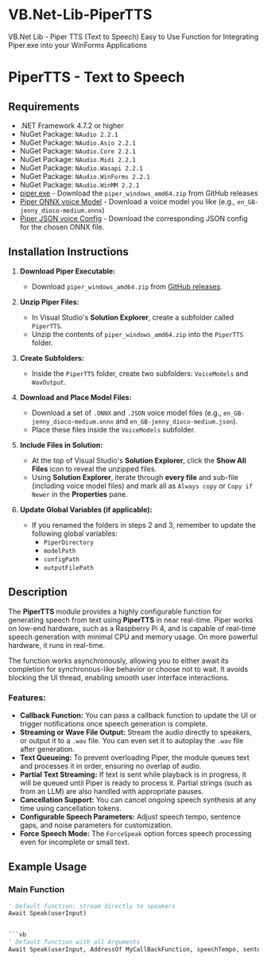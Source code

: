 # VB.Net-Lib-PiperTTS
VB.Net Lib - Piper TTS (Text to Speech) Easy to Use Function for Integrating Piper.exe into your WinForms Applications



# PiperTTS - Text to Speech

## Requirements

- .NET Framework 4.7.2 or higher
- NuGet Package: `NAudio 2.2.1`
- NuGet Package: `NAudio.Asio 2.2.1`
- NuGet Package: `NAudio.Core 2.2.1`
- NuGet Package: `NAudio.Midi 2.2.1`
- NuGet Package: `NAudio.Wasapi 2.2.1`
- NuGet Package: `NAudio.WinForms 2.2.1`
- NuGet Package: `NAudio.WinMM 2.2.1`
- [piper.exe](https://github.com/rhasspy/piper/releases) - Download the `piper_windows_amd64.zip` from GitHub releases
- [Piper ONNX voice Model](https://github.com/rhasspy/piper#voices) - Download a voice model you like (e.g., `en_GB-jenny_dioco-medium.onnx`)
- [Piper JSON voice Config](https://github.com/rhasspy/piper#voices) - Download the corresponding JSON config for the chosen ONNX file.

## Installation Instructions

1. **Download Piper Executable:**
   - Download `piper_windows_amd64.zip` from [GitHub releases](https://github.com/rhasspy/piper/releases).

2. **Unzip Piper Files:**
   - In Visual Studio's **Solution Explorer**, create a subfolder called `PiperTTS`.
   - Unzip the contents of `piper_windows_amd64.zip` into the `PiperTTS` folder.

3. **Create Subfolders:**
   - Inside the `PiperTTS` folder, create two subfolders: `VoiceModels` and `WavOutput`.

4. **Download and Place Model Files:**
   - Download a set of `.ONNX` and `.JSON` voice model files (e.g., `en_GB-jenny_dioco-medium.onnx` and `en_GB-jenny_dioco-medium.json`).
   - Place these files inside the `VoiceModels` subfolder.

5. **Include Files in Solution:**
   - At the top of Visual Studio's **Solution Explorer**, click the **Show All Files** icon to reveal the unzipped files.
   - Using **Solution Explorer**, iterate through **every file** and sub-file (including voice model files) and mark all as `Always copy` or `Copy if Newer` in the **Properties** pane.

6. **Update Global Variables (if applicable):**
   - If you renamed the folders in steps 2 and 3, remember to update the following global variables:
     - `PiperDirectory`
     - `modelPath`
     - `configPath`
     - `outputFilePath`

## Description

The **PiperTTS** module provides a highly configurable function for generating speech from text using **PiperTTS** in near real-time. Piper works on low-end hardware, such as a Raspberry Pi 4, and is capable of real-time speech generation with minimal CPU and memory usage. On more powerful hardware, it runs in real-time.

The function works asynchronously, allowing you to either await its completion for synchronous-like behavior or choose not to wait. It avoids blocking the UI thread, enabling smooth user interface interactions.

### Features:
- **Callback Function:** You can pass a callback function to update the UI or trigger notifications once speech generation is complete.
- **Streaming or Wave File Output:** Stream the audio directly to speakers, or output it to a `.wav` file. You can even set it to autoplay the `.wav` file after generation.
- **Text Queueing:** To prevent overloading Piper, the module queues text and processes it in order, ensuring no overlap of audio.
- **Partial Text Streaming:** If text is sent while playback is in progress, it will be queued until Piper is ready to process it. Partial strings (such as from an LLM) are also handled with appropriate pauses.
- **Cancellation Support:** You can cancel ongoing speech synthesis at any time using cancellation tokens.
- **Configurable Speech Parameters:** Adjust speech tempo, sentence gaps, and noise parameters for customization.
- **Force Speech Mode:** The `ForceSpeak` option forces speech processing even for incomplete or small text.

## Example Usage

### Main Function
```vb
' Default function: stream directly to speakers
Await Speak(userInput)


```vb
' Default function with all Arguments
Await Speak(userInput, AddressOf MyCallBackFunction, speechTempo, sentenceSilence, noiseScale, noiseW, modelONNXFilePath, modelJSONFilePath, wavFile, autoPlayWavFile, forceSpeak)
